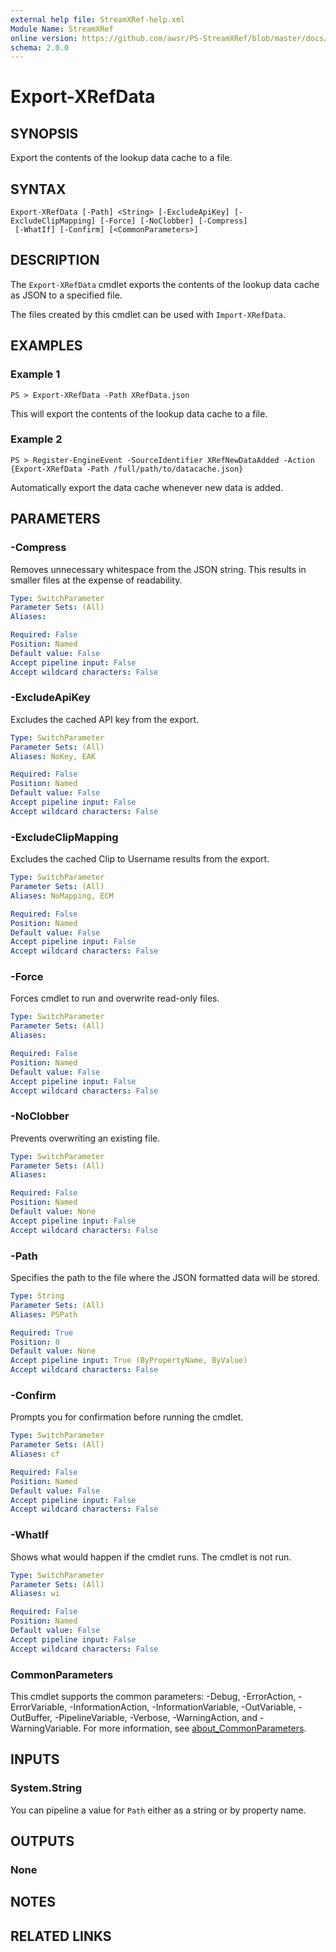 ```yaml
---
external help file: StreamXRef-help.xml
Module Name: StreamXRef
online version: https://github.com/awsr/PS-StreamXRef/blob/master/docs/Export-XRefData.md
schema: 2.0.0
---
```


# Export-XRefData

## SYNOPSIS
Export the contents of the lookup data cache to a file.

## SYNTAX

```
Export-XRefData [-Path] <String> [-ExcludeApiKey] [-ExcludeClipMapping] [-Force] [-NoClobber] [-Compress]
 [-WhatIf] [-Confirm] [<CommonParameters>]
```

## DESCRIPTION
The `Export-XRefData` cmdlet exports the contents of the lookup data cache as JSON to a specified file.

The files created by this cmdlet can be used with `Import-XRefData`.

## EXAMPLES

### Example 1
```
PS > Export-XRefData -Path XRefData.json
```

This will export the contents of the lookup data cache to a file.

### Example 2
```
PS > Register-EngineEvent -SourceIdentifier XRefNewDataAdded -Action {Export-XRefData -Path /full/path/to/datacache.json}
```

Automatically export the data cache whenever new data is added.

## PARAMETERS

### -Compress
Removes unnecessary whitespace from the JSON string. This results in smaller files at the expense of readability.

```yaml
Type: SwitchParameter
Parameter Sets: (All)
Aliases:

Required: False
Position: Named
Default value: False
Accept pipeline input: False
Accept wildcard characters: False
```

### -ExcludeApiKey
Excludes the cached API key from the export.

```yaml
Type: SwitchParameter
Parameter Sets: (All)
Aliases: NoKey, EAK

Required: False
Position: Named
Default value: False
Accept pipeline input: False
Accept wildcard characters: False
```

### -ExcludeClipMapping
Excludes the cached Clip to Username results from the export.

```yaml
Type: SwitchParameter
Parameter Sets: (All)
Aliases: NoMapping, ECM

Required: False
Position: Named
Default value: False
Accept pipeline input: False
Accept wildcard characters: False
```

### -Force
Forces cmdlet to run and overwrite read-only files.

```yaml
Type: SwitchParameter
Parameter Sets: (All)
Aliases:

Required: False
Position: Named
Default value: False
Accept pipeline input: False
Accept wildcard characters: False
```

### -NoClobber
Prevents overwriting an existing file.

```yaml
Type: SwitchParameter
Parameter Sets: (All)
Aliases:

Required: False
Position: Named
Default value: None
Accept pipeline input: False
Accept wildcard characters: False
```

### -Path
Specifies the path to the file where the JSON formatted data will be stored.

```yaml
Type: String
Parameter Sets: (All)
Aliases: PSPath

Required: True
Position: 0
Default value: None
Accept pipeline input: True (ByPropertyName, ByValue)
Accept wildcard characters: False
```

### -Confirm
Prompts you for confirmation before running the cmdlet.

```yaml
Type: SwitchParameter
Parameter Sets: (All)
Aliases: cf

Required: False
Position: Named
Default value: False
Accept pipeline input: False
Accept wildcard characters: False
```

### -WhatIf
Shows what would happen if the cmdlet runs.
The cmdlet is not run.

```yaml
Type: SwitchParameter
Parameter Sets: (All)
Aliases: wi

Required: False
Position: Named
Default value: False
Accept pipeline input: False
Accept wildcard characters: False
```

### CommonParameters
This cmdlet supports the common parameters: -Debug, -ErrorAction, -ErrorVariable, -InformationAction, -InformationVariable, -OutVariable, -OutBuffer, -PipelineVariable, -Verbose, -WarningAction, and -WarningVariable. For more information, see [about_CommonParameters](http://go.microsoft.com/fwlink/?LinkID=113216).

## INPUTS

### System.String

You can pipeline a value for `Path` either as a string or by property name.

## OUTPUTS

### None

## NOTES

## RELATED LINKS
